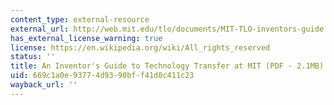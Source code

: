 ```yaml
---
content_type: external-resource
external_url: http://web.mit.edu/tlo/documents/MIT-TLO-inventors-guide.pdf
has_external_license_warning: true
license: https://en.wikipedia.org/wiki/All_rights_reserved
status: ''
title: An Inventor's Guide to Technology Transfer at MIT (PDF - 2.1MB)
uid: 669c1a0e-9377-4d93-90bf-f41d0c411c23
wayback_url: ''
---
```


